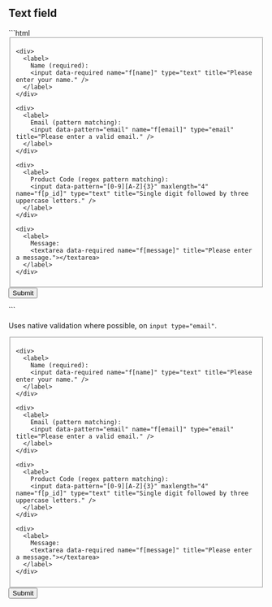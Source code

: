 <h2 id="text">Text field</h2>
```html
<form method="post" action="" data-validate>
  <fieldset>

    <div>
      <label>
        Name (required):
        <input data-required name="f[name]" type="text" title="Please enter your name." />
      </label>
    </div>

    <div>
      <label>
        Email (pattern matching):
        <input data-pattern="email" name="f[email]" type="email" title="Please enter a valid email." />
      </label>
    </div>

    <div>
      <label>
        Product Code (regex pattern matching):
        <input data-pattern="[0-9][A-Z]{3}" maxlength="4" name="f[p_id]" type="text" title="Single digit followed by three uppercase letters." />
      </label>
    </div>

    <div>
      <label>
        Message:
        <textarea data-required name="f[message]" title="Please enter a message."></textarea>
      </label>
    </div>

  </fieldset>
  <footer>
    <input type="submit">
  </footer>
</form>
```
<p>Uses native validation where possible, on <code>input type="email"</code>.</p>

<form method="post" action="" data-validate>
  <fieldset>

    <div>
      <label>
        Name (required):
        <input data-required name="f[name]" type="text" title="Please enter your name." />
      </label>
    </div>

    <div>
      <label>
        Email (pattern matching):
        <input data-pattern="email" name="f[email]" type="email" title="Please enter a valid email." />
      </label>
    </div>

    <div>
      <label>
        Product Code (regex pattern matching):
        <input data-pattern="[0-9][A-Z]{3}" maxlength="4" name="f[p_id]" type="text" title="Single digit followed by three uppercase letters." />
      </label>
    </div>

    <div>
      <label>
        Message:
        <textarea data-required name="f[message]" title="Please enter a message."></textarea>
      </label>
    </div>

  </fieldset>
  <footer>
    <input type="submit">
  </footer>
</form>
